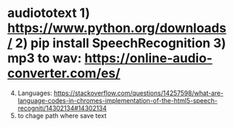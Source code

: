 # audiototext  1) https://www.python.org/downloads/ 2) pip install SpeechRecognition 3) mp3 to wav: https://online-audio-converter.com/es/
 4) Languages: https://stackoverflow.com/questions/14257598/what-are-language-codes-in-chromes-implementation-of-the-html5-speech-recogniti/14302134#14302134
5) to chage path where save text
